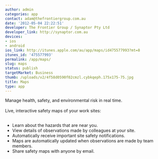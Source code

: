 ```yaml
---
author: admin
categories: app
contact: adam@thefrontiergroup.com.au
date: '2012-05-04 22:22:51'
developer: The Frontier Group / Synaptor Pty Ltd
developer_link: http://synaptor.com.au
devices: 
- ios
- android
ios_link: http://itunes.apple.com/au/app/maps/id475577993?mt=8
itunes_id: '475577993'
permalink: /app/maps/
slug: maps
status: publish
targetMarket: Business
thumb: /uploads/v2/4f58d0590f02cmzl.cybkqeph.175x175-75.jpg
title: Maps
type: app
---
```


Manage health, safety, and environmental risk in real time.<br />
<br />
Live, interactive safety maps of your work sites:<br />
<br />
* Learn about the hazards that are near you.<br />
* View details of observations made by colleagues at your site.<br />
* Automatically receive important site safety notifications.<br />
* Maps are automatically updated when observations are made by team members.<br />
* Share safety maps with anyone by email.